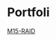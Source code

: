 # Portfoli

[M15-RAID](https://htmlpreview.github.io/?https://github.com/LuckyA80S/Portfoli/blob/main/M15/M15_%20RAID/M01RAID.html)
